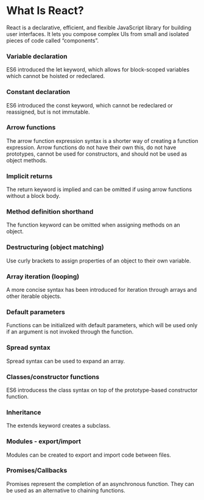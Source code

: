 # What Is React?
React is a declarative, efficient, and flexible JavaScript library for building user interfaces. It lets you compose complex UIs from small and isolated pieces of code called “components”.

### Variable declaration
ES6 introduced the let keyword, which allows for block-scoped variables which cannot be hoisted or redeclared.

### Constant declaration
ES6 introduced the const keyword, which cannot be redeclared or reassigned, but is not immutable.

### Arrow functions
The arrow function expression syntax is a shorter way of creating a function expression. Arrow functions do not have their own this, do not have prototypes, cannot be used for constructors, and should not be used as object methods.

### Implicit returns
The return keyword is implied and can be omitted if using arrow functions without a block body.

### Method definition shorthand
The function keyword can be omitted when assigning methods on an object.

### Destructuring (object matching)
Use curly brackets to assign properties of an object to their own variable.

### Array iteration (looping)
A more concise syntax has been introduced for iteration through arrays and other iterable objects.

### Default parameters
Functions can be initialized with default parameters, which will be used only if an argument is not invoked through the function.

### Spread syntax
Spread syntax can be used to expand an array.

### Classes/constructor functions
ES6 introducess the class syntax on top of the prototype-based constructor function.

### Inheritance
The extends keyword creates a subclass.

### Modules - export/import
Modules can be created to export and import code between files.

### Promises/Callbacks
Promises represent the completion of an asynchronous function. They can be used as an alternative to chaining functions.
